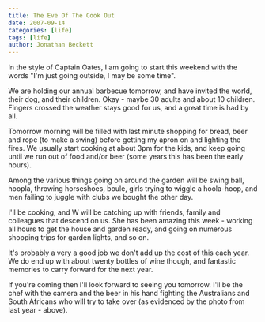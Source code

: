 ```yaml
---
title: The Eve Of The Cook Out
date: 2007-09-14
categories: [life]
tags: [life]
author: Jonathan Beckett
---
```


In the style of Captain Oates, I am going to start this weekend with the words "I'm just going outside, I may be some time".

We are holding our annual barbecue tomorrow, and have invited the world, their dog, and their children. Okay - maybe 30 adults and about 10 children. Fingers crossed the weather stays good for us, and a great time is had by all.

Tomorrow morning will be filled with last minute shopping for bread, beer and rope (to make a swing) before getting my apron on and lighting the fires. We usually start cooking at about 3pm for the kids, and keep going until we run out of food and/or beer (some years this has been the early hours).

Among the various things going on around the garden will be swing ball, hoopla, throwing horseshoes, boule, girls trying to wiggle a hoola-hoop, and men failing to juggle with clubs we bought the other day.

I'll be cooking, and W will be catching up with friends, family and colleagues that descend on us. She has been amazing this week - working all hours to get the house and garden ready, and going on numerous shopping trips for garden lights, and so on.

It's probably a very a good job we don't add up the cost of this each year. We do end up with about twenty bottles of wine though, and fantastic memories to carry forward for the next year.

If you're coming then I'll look forward to seeing you tomorrow. I'll be the chef with the camera and the beer in his hand fighting the Australians and South Africans who will try to take over (as evidenced by the photo from last year - above).